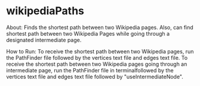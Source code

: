 # wikipediaPaths
About:
Finds the shortest path between two Wikipedia pages. Also, can find shortest path between two Wikipedia Pages while going through a designated intermediate page. 

How to Run:
To receive the shortest path between two Wikipedia pages, run the PathFinder file followed by the vertices text file and edges text file. To receive the shortest path between two Wikipedia pages going through an intermediate page, run the PathFinder file in terminalfollowed by the vertices text file and edges text file followed by "useIntermediateNode".
